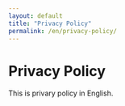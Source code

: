 ```yaml
---
layout: default
title: "Privacy Policy"
permalink: /en/privacy-policy/
---
```


# Privacy Policy

This is privary policy in English.

